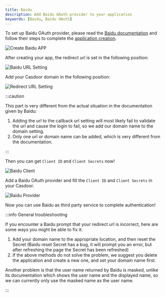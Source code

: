 ```yaml
---
title: Baidu
description: Add Baidu OAuth provider to your application
keywords: [Baidu, Baidu OAuth]
---
```


To set up Baidu OAuth provider, please read the [Baidu documentation](https://openauth.baidu.com/doc/regdevelopers.html?qq-pf-to=pcqq.c2c) and follow their steps to complete the [application creation](http://developer.baidu.com/console#app/create).

![Create Baidu APP](/img/providers/OAuth/baiduapp.png)

After creating your app, the redirect url is set in the following position:

![Baidu URL Setting](/img/providers/OAuth/baidusetting.png)

Add your Casdoor domain in the following position:

![Redirect URL Setting](/img/providers/OAuth/baidudomain.png)

:::caution

This part is very different from the actual situation in the documentation given by Baidu:

1. Adding the url to the callback url setting will most likely fail to validate the url and cause the login to fail, so we add our domain name to the domain setting.
2. Only one url or domain name can be added, which is very different from the documentation.

:::

Then you can get ```Client ID``` and ```Client Secrets``` now!

![Baidu Client](/img/providers/OAuth/baiduclient.png)

Add a Baidu OAuth provider and fill the ```Client ID``` and ```Client Secrets``` in your Casdoor.

![Baidu Provider](/img/providers/OAuth/baiduprovider.png)

Now you can use Baidu as third party service to complete authentication!

:::info General troubleshooting

If you encounter a Baidu prompt that your redirect url is incorrect, here are some ways you might be able to fix it:

1. Add your domain name to the appropriate location, and then reset the Secret (Baidu reset Secret has a bug, it will prompt you an error, but after refreshing the page the Secret has been refreshed)
2. If the above methods do not solve the problem, we suggest you delete the application and create a new one, and set your domain name first.

Another problem is that the user name returned by Baidu is masked, unlike its documentation which shows the user name and the displayed name, so we can currently only use the masked name as the user name.

:::
